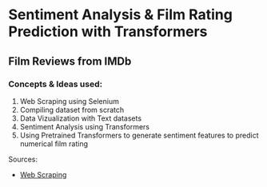 # Sentiment Analysis & Film Rating Prediction with Transformers
## Film Reviews from IMDb
### Concepts & Ideas used:
  1. Web Scraping using Selenium 
  2. Compiling dataset from scratch
  3. Data Vizualization with Text datasets
  4. Sentiment Analysis using Transformers
  5. Using Pretrained Transformers to generate sentiment features to predict numerical film rating

Sources: 
- [Web Scraping](https://www.analyticsvidhya.com/blog/2022/07/scraping-imdb-reviews-in-python-using-selenium/)

